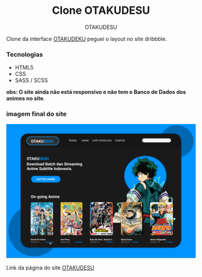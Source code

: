 <h1 align="center">Clone OTAKUDESU</h1>


<p align="center" class="subTitle">OTAKUDESU</p>

<p>Clone da interface <a href="https://dribbble.com/shots/13921415-ANIME-WEB-STREAM-REDESIGN-OTAKUDESU/attachments/5531194?mode=media">OTAKUDEKU</a> peguei o layout no site dribbble.</p>

### Tecnologias
- HTML5
- CSS
- SASS / SCSS

**obs: O site ainda não está responsivo e não tem o Banco de Dados dos animes no site**.

### imagem final do site

<img src="styles/svg/FotoOfc.svg">

Link da página do site <a href="https://thiago-barreto-r.github.io/Otakudesu/">OTAKUDESU</a>
